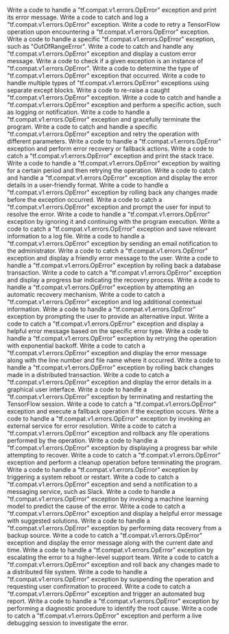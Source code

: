 Write a code to handle a "tf.compat.v1.errors.OpError" exception and print its error message.
Write a code to catch and log a "tf.compat.v1.errors.OpError" exception.
Write a code to retry a TensorFlow operation upon encountering a "tf.compat.v1.errors.OpError" exception.
Write a code to handle a specific "tf.compat.v1.errors.OpError" exception, such as "OutOfRangeError".
Write a code to catch and handle any "tf.compat.v1.errors.OpError" exception and display a custom error message.
Write a code to check if a given exception is an instance of "tf.compat.v1.errors.OpError".
Write a code to determine the type of "tf.compat.v1.errors.OpError" exception that occurred.
Write a code to handle multiple types of "tf.compat.v1.errors.OpError" exceptions using separate except blocks.
Write a code to re-raise a caught "tf.compat.v1.errors.OpError" exception.
Write a code to catch and handle a "tf.compat.v1.errors.OpError" exception and perform a specific action, such as logging or notification.
Write a code to handle a "tf.compat.v1.errors.OpError" exception and gracefully terminate the program.
Write a code to catch and handle a specific "tf.compat.v1.errors.OpError" exception and retry the operation with different parameters.
Write a code to handle a "tf.compat.v1.errors.OpError" exception and perform error recovery or fallback actions.
Write a code to catch a "tf.compat.v1.errors.OpError" exception and print the stack trace.
Write a code to handle a "tf.compat.v1.errors.OpError" exception by waiting for a certain period and then retrying the operation.
Write a code to catch and handle a "tf.compat.v1.errors.OpError" exception and display the error details in a user-friendly format.
Write a code to handle a "tf.compat.v1.errors.OpError" exception by rolling back any changes made before the exception occurred.
Write a code to catch a "tf.compat.v1.errors.OpError" exception and prompt the user for input to resolve the error.
Write a code to handle a "tf.compat.v1.errors.OpError" exception by ignoring it and continuing with the program execution.
Write a code to catch a "tf.compat.v1.errors.OpError" exception and save relevant information to a log file.
Write a code to handle a "tf.compat.v1.errors.OpError" exception by sending an email notification to the administrator.
Write a code to catch a "tf.compat.v1.errors.OpError" exception and display a friendly error message to the user.
Write a code to handle a "tf.compat.v1.errors.OpError" exception by rolling back a database transaction.
Write a code to catch a "tf.compat.v1.errors.OpError" exception and display a progress bar indicating the recovery process.
Write a code to handle a "tf.compat.v1.errors.OpError" exception by attempting an automatic recovery mechanism.
Write a code to catch a "tf.compat.v1.errors.OpError" exception and log additional contextual information.
Write a code to handle a "tf.compat.v1.errors.OpError" exception by prompting the user to provide an alternative input.
Write a code to catch a "tf.compat.v1.errors.OpError" exception and display a helpful error message based on the specific error type.
Write a code to handle a "tf.compat.v1.errors.OpError" exception by retrying the operation with exponential backoff.
Write a code to catch a "tf.compat.v1.errors.OpError" exception and display the error message along with the line number and file name where it occurred.
Write a code to handle a "tf.compat.v1.errors.OpError" exception by rolling back changes made in a distributed transaction.
Write a code to catch a "tf.compat.v1.errors.OpError" exception and display the error details in a graphical user interface.
Write a code to handle a "tf.compat.v1.errors.OpError" exception by terminating and restarting the TensorFlow session.
Write a code to catch a "tf.compat.v1.errors.OpError" exception and execute a fallback operation if the exception occurs.
Write a code to handle a "tf.compat.v1.errors.OpError" exception by invoking an external service for error resolution.
Write a code to catch a "tf.compat.v1.errors.OpError" exception and rollback any file operations performed by the operation.
Write a code to handle a "tf.compat.v1.errors.OpError" exception by displaying a progress bar while attempting to recover.
Write a code to catch a "tf.compat.v1.errors.OpError" exception and perform a cleanup operation before terminating the program.
Write a code to handle a "tf.compat.v1.errors.OpError" exception by triggering a system reboot or restart.
Write a code to catch a "tf.compat.v1.errors.OpError" exception and send a notification to a messaging service, such as Slack.
Write a code to handle a "tf.compat.v1.errors.OpError" exception by invoking a machine learning model to predict the cause of the error.
Write a code to catch a "tf.compat.v1.errors.OpError" exception and display a helpful error message with suggested solutions.
Write a code to handle a "tf.compat.v1.errors.OpError" exception by performing data recovery from a backup source.
Write a code to catch a "tf.compat.v1.errors.OpError" exception and display the error message along with the current date and time.
Write a code to handle a "tf.compat.v1.errors.OpError" exception by escalating the error to a higher-level support team.
Write a code to catch a "tf.compat.v1.errors.OpError" exception and roll back any changes made to a distributed file system.
Write a code to handle a "tf.compat.v1.errors.OpError" exception by suspending the operation and requesting user confirmation to proceed.
Write a code to catch a "tf.compat.v1.errors.OpError" exception and trigger an automated bug report.
Write a code to handle a "tf.compat.v1.errors.OpError" exception by performing a diagnostic procedure to identify the root cause.
Write a code to catch a "tf.compat.v1.errors.OpError" exception and perform a live debugging session to investigate the error.